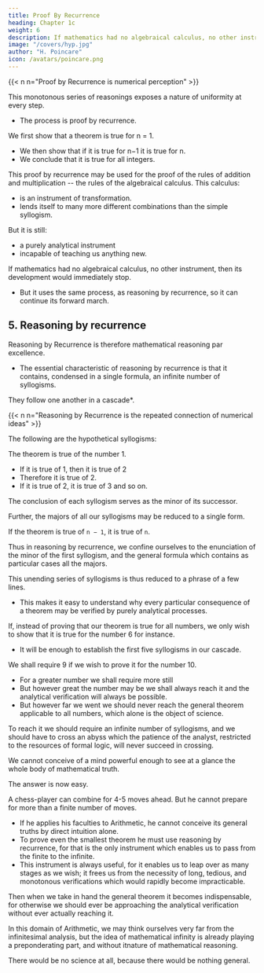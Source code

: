 ```yaml
---
title: Proof By Recurrence
heading: Chapter 1c
weight: 6
description: If mathematics had no algebraical calculus, no other instrument, then its development would immediately stop
image: "/covers/hyp.jpg"
author: "H. Poincare"
icon: /avatars/poincare.png
---
```



{{< n n="Proof by Recurrence is numerical perception" >}}


This monotonous series of reasonings exposes a nature of <!--  may now be laid aside; but their very monotony brings vividly to light the process, which is --> uniformity at every step.
- The process is proof by recurrence. 

We first show that a theorem is true for n = 1.
- We then show that if it is true for n−1 it is true for n. 
- We conclude that it is true for all integers. 

This proof by recurrence may be used for the proof of the rules of addition and multiplication -- the rules of the algebraical calculus. This calculus:
- is an instrument of transformation.
- lends itself to many more different combinations than the simple syllogism.

But it is still:
- a purely analytical instrument
- incapable of teaching us anything new. 

If mathematics had no algebraical calculus, no other instrument, then its development would immediately stop. 
- But it uses the same process, as reasoning by recurrence, so it can continue its forward march. 

<!-- Then if we look carefully, we find this mode of reasoning at every step, either under the simple form which we have just given to it, or under a more or less modified form.  -->

## 5. Reasoning by recurrence

Reasoning by Recurrence is therefore mathematical reasoning par excellence.
- The essential characteristic of reasoning by recurrence is that it contains, condensed in a single formula, an infinite number of syllogisms.

<!-- We shall see this more clearly if we enunciate the syllogisms one after another.  -->

They follow one another in a cascade*. 


{{< n n="Reasoning by Recurrence is the repeated connection of numerical ideas" >}}



The following are the hypothetical syllogisms:

The theorem is true of the number 1. 
- If it is true of 1, then it is true of 2
- Therefore it is true of 2.
- If it is true of 2, it is true of 3 and so on. 

The conclusion of each syllogism serves as the minor of its successor. 

Further, the majors of all our syllogisms may be reduced to a single form. 

If the theorem is true of `n − 1`, it is true of `n`.

Thus in reasoning by recurrence, we confine ourselves to the enunciation of the minor of the first syllogism, and the general formula which contains as particular cases all the majors. 

This unending series of syllogisms is thus reduced to a phrase of a few lines.
- This makes it easy to understand why every particular consequence of a theorem may be verified by purely analytical processes. 

If, instead of proving that our theorem is true for all numbers, we only wish to show that it is true for the number 6 for instance. 
- It will be enough to establish the first five syllogisms in our cascade. 

We shall require 9 if we wish to prove it for the number 10.
- For a greater number we shall require more still
- But however great the number may be we shall always reach it and the analytical verification will always be possible. 
- But however far we went we should never reach the general theorem applicable to all numbers, which alone is the object of science. 

To reach it we should require an infinite number of syllogisms, and we should have to cross an abyss which the patience of the analyst, restricted to the resources of formal logic, will never succeed in crossing.


We cannot conceive of a mind powerful enough to see at a glance the whole body of mathematical truth. 

<!-- hisi -->

The answer is now easy. 

A chess-player can combine for 4-5 moves ahead. But he cannot prepare for more than a finite number of moves. 
- If he applies his faculties to Arithmetic, he cannot conceive its general truths by direct intuition alone.
- To prove even the smallest theorem he must use reasoning by recurrence, for that is the only instrument which enables us to
pass from the finite to the infinite. 
- This instrument is always useful, for it enables us to leap over as many stages as we wish; it frees us from the necessity of long, tedious, and monotonous verifications which would rapidly become impracticable. 

Then when we take in hand the general theorem it becomes indispensable, for otherwise we should ever be approaching the analytical verification without ever actually reaching it. 

In this domain of Arithmetic, we may think ourselves very far from the infinitesimal analysis, but the idea of mathematical infinity is already playing a preponderating part, and without itnature of mathematical reasoning. 

There would be no science at all, because there would be nothing general.
